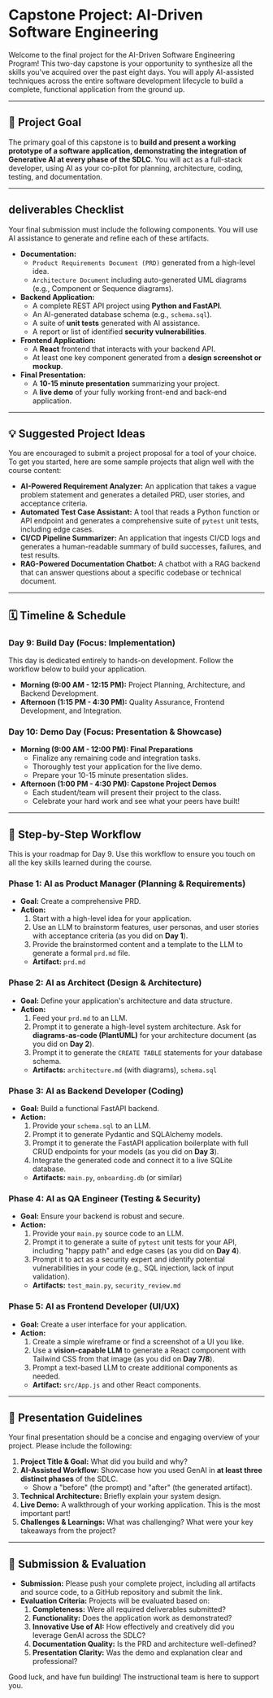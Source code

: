 #  Capstone Project: AI-Driven Software Engineering

Welcome to the final project for the AI-Driven Software Engineering Program! This two-day capstone is your opportunity to synthesize all the skills you've acquired over the past eight days. You will apply AI-assisted techniques across the entire software development lifecycle to build a complete, functional application from the ground up.

---

## 🎯 Project Goal

The primary goal of this capstone is to **build and present a working prototype of a software application, demonstrating the integration of Generative AI at every phase of the SDLC**. You will act as a full-stack developer, using AI as your co-pilot for planning, architecture, coding, testing, and documentation.

---

##  deliverables Checklist

Your final submission must include the following components. You will use AI assistance to generate and refine each of these artifacts.

* **Documentation:**
    * `Product Requirements Document (PRD)` generated from a high-level idea.
    * `Architecture Document` including auto-generated UML diagrams (e.g., Component or Sequence diagrams).
* **Backend Application:**
    * A complete REST API project using **Python and FastAPI**.
    * An AI-generated database schema (e.g., `schema.sql`).
    * A suite of **unit tests** generated with AI assistance.
    * A report or list of identified **security vulnerabilities**.
* **Frontend Application:**
    * A **React** frontend that interacts with your backend API.
    * At least one key component generated from a **design screenshot or mockup**.
* **Final Presentation:**
    * A **10-15 minute presentation** summarizing your project.
    * A **live demo** of your fully working front-end and back-end application.

---

## 💡 Suggested Project Ideas

You are encouraged to submit a project proposal for a tool of your choice. To get you started, here are some sample projects that align well with the course content:

* **AI-Powered Requirement Analyzer:** An application that takes a vague problem statement and generates a detailed PRD, user stories, and acceptance criteria.
* **Automated Test Case Assistant:** A tool that reads a Python function or API endpoint and generates a comprehensive suite of `pytest` unit tests, including edge cases.
* **CI/CD Pipeline Summarizer:** An application that ingests CI/CD logs and generates a human-readable summary of build successes, failures, and test results.
* **RAG-Powered Documentation Chatbot:** A chatbot with a RAG backend that can answer questions about a specific codebase or technical document.

---

## 🗓️ Timeline & Schedule

### **Day 9: Build Day (Focus: Implementation)**

This day is dedicated entirely to hands-on development. Follow the workflow below to build your application.

* **Morning (9:00 AM - 12:15 PM):** Project Planning, Architecture, and Backend Development.
* **Afternoon (1:15 PM - 4:30 PM):** Quality Assurance, Frontend Development, and Integration.

### **Day 10: Demo Day (Focus: Presentation & Showcase)**

* **Morning (9:00 AM - 12:00 PM): Final Preparations**
    * Finalize any remaining code and integration tasks.
    * Thoroughly test your application for the live demo.
    * Prepare your 10-15 minute presentation slides.
* **Afternoon (1:00 PM - 4:30 PM): Capstone Project Demos**
    * Each student/team will present their project to the class.
    * Celebrate your hard work and see what your peers have built!

---

## 🚀 Step-by-Step Workflow

This is your roadmap for Day 9. Use this workflow to ensure you touch on all the key skills learned during the course.

### **Phase 1: AI as Product Manager (Planning & Requirements)**

* **Goal:** Create a comprehensive PRD.
* **Action:**
    1.  Start with a high-level idea for your application.
    2.  Use an LLM to brainstorm features, user personas, and user stories with acceptance criteria (as you did on **Day 1**).
    3.  Provide the brainstormed content and a template to the LLM to generate a formal `prd.md` file.
    * **Artifact:** `prd.md`

### **Phase 2: AI as Architect (Design & Architecture)**

* **Goal:** Define your application's architecture and data structure.
* **Action:**
    1.  Feed your `prd.md` to an LLM.
    2.  Prompt it to generate a high-level system architecture. Ask for **diagrams-as-code (PlantUML)** for your architecture document (as you did on **Day 2**).
    3.  Prompt it to generate the `CREATE TABLE` statements for your database schema.
    * **Artifacts:** `architecture.md` (with diagrams), `schema.sql`

### **Phase 3: AI as Backend Developer (Coding)**

* **Goal:** Build a functional FastAPI backend.
* **Action:**
    1.  Provide your `schema.sql` to an LLM.
    2.  Prompt it to generate Pydantic and SQLAlchemy models.
    3.  Prompt it to generate the FastAPI application boilerplate with full CRUD endpoints for your models (as you did on **Day 3**).
    4.  Integrate the generated code and connect it to a live SQLite database.
    * **Artifacts:** `main.py`, `onboarding.db` (or similar)

### **Phase 4: AI as QA Engineer (Testing & Security)**

* **Goal:** Ensure your backend is robust and secure.
* **Action:**
    1.  Provide your `main.py` source code to an LLM.
    2.  Prompt it to generate a suite of `pytest` unit tests for your API, including "happy path" and edge cases (as you did on **Day 4**).
    3.  Prompt it to act as a security expert and identify potential vulnerabilities in your code (e.g., SQL injection, lack of input validation).
    * **Artifacts:** `test_main.py`, `security_review.md`

### **Phase 5: AI as Frontend Developer (UI/UX)**

* **Goal:** Create a user interface for your application.
* **Action:**
    1.  Create a simple wireframe or find a screenshot of a UI you like.
    2.  Use a **vision-capable LLM** to generate a React component with Tailwind CSS from that image (as you did on **Day 7/8**).
    3.  Prompt a text-based LLM to create additional components as needed.
    * **Artifact:** `src/App.js` and other React components.

---

## 🎤 Presentation Guidelines

Your final presentation should be a concise and engaging overview of your project. Please include the following:

1.  **Project Title & Goal:** What did you build and why?
2.  **AI-Assisted Workflow:** Showcase how you used GenAI in **at least three distinct phases** of the SDLC.
    * Show a "before" (the prompt) and "after" (the generated artifact).
3.  **Technical Architecture:** Briefly explain your system design.
4.  **Live Demo:** A walkthrough of your working application. This is the most important part!
5.  **Challenges & Learnings:** What was challenging? What were your key takeaways from the project?

---

## 📝 Submission & Evaluation

* **Submission:** Please push your complete project, including all artifacts and source code, to a GitHub repository and submit the link.
* **Evaluation Criteria:** Projects will be evaluated based on:
    1.  **Completeness:** Were all required deliverables submitted?
    2.  **Functionality:** Does the application work as demonstrated?
    3.  **Innovative Use of AI:** How effectively and creatively did you leverage GenAI across the SDLC?
    4.  **Documentation Quality:** Is the PRD and architecture well-defined?
    5.  **Presentation Clarity:** Was the demo and explanation clear and professional?

Good luck, and have fun building! The instructional team is here to support you.